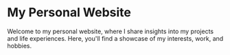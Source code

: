 # My Personal Website

Welcome to my personal website, where I share insights into my projects and life experiences. Here, you'll find a showcase of my interests, work, and hobbies.


